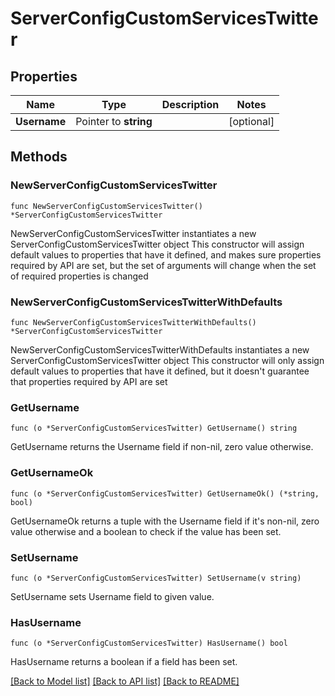 # ServerConfigCustomServicesTwitter

## Properties

Name | Type | Description | Notes
------------ | ------------- | ------------- | -------------
**Username** | Pointer to **string** |  | [optional] 

## Methods

### NewServerConfigCustomServicesTwitter

`func NewServerConfigCustomServicesTwitter() *ServerConfigCustomServicesTwitter`

NewServerConfigCustomServicesTwitter instantiates a new ServerConfigCustomServicesTwitter object
This constructor will assign default values to properties that have it defined,
and makes sure properties required by API are set, but the set of arguments
will change when the set of required properties is changed

### NewServerConfigCustomServicesTwitterWithDefaults

`func NewServerConfigCustomServicesTwitterWithDefaults() *ServerConfigCustomServicesTwitter`

NewServerConfigCustomServicesTwitterWithDefaults instantiates a new ServerConfigCustomServicesTwitter object
This constructor will only assign default values to properties that have it defined,
but it doesn't guarantee that properties required by API are set

### GetUsername

`func (o *ServerConfigCustomServicesTwitter) GetUsername() string`

GetUsername returns the Username field if non-nil, zero value otherwise.

### GetUsernameOk

`func (o *ServerConfigCustomServicesTwitter) GetUsernameOk() (*string, bool)`

GetUsernameOk returns a tuple with the Username field if it's non-nil, zero value otherwise
and a boolean to check if the value has been set.

### SetUsername

`func (o *ServerConfigCustomServicesTwitter) SetUsername(v string)`

SetUsername sets Username field to given value.

### HasUsername

`func (o *ServerConfigCustomServicesTwitter) HasUsername() bool`

HasUsername returns a boolean if a field has been set.


[[Back to Model list]](../README.md#documentation-for-models) [[Back to API list]](../README.md#documentation-for-api-endpoints) [[Back to README]](../README.md)


